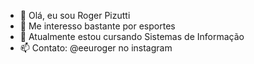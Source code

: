 - 👋 Olá, eu sou Roger Pizutti
- 👀 Me interesso bastante por esportes
- 🌱 Atualmente estou cursando Sistemas de Informação
- 📫 Contato: @eeuroger no instagram 
